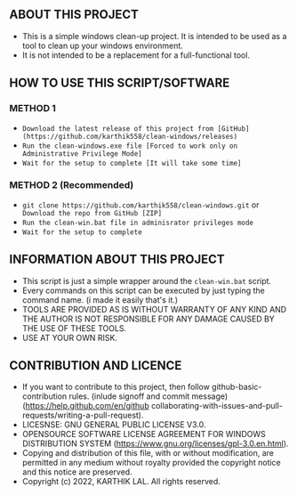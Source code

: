 ## <b> ABOUT THIS PROJECT </b>

* This is a simple windows clean-up project. It is intended to be used as a tool to clean up your windows environment.
* It is not intended to be a replacement for a full-functional tool.

## <b> HOW TO USE THIS SCRIPT/SOFTWARE </b>

### <b> METHOD 1 </b>

* ` Download the latest release of this project from [GitHub](https://github.com/karthik558/clean-windows/releases) `
* ` Run the clean-windows.exe file [Forced to work only on Administrative Privilege Mode] `
* ` Wait for the setup to complete [It will take some time] `

### <b> METHOD 2 (Recommended) </b>

* ` git clone https://github.com/karthik558/clean-windows.git ` or ` Download the repo from GitHub [ZIP]`
* ` Run the clean-win.bat file in adminisrator privileges mode `
* ` Wait for the setup to complete `

## <b> INFORMATION ABOUT THIS PROJECT </b>

* This script is just a simple wrapper around the `clean-win.bat` script.
* Every commands on this script can be executed by just typing the command name. (i made it easily that's it.)
* TOOLS ARE PROVIDED AS IS WITHOUT WARRANTY OF ANY KIND AND THE AUTHOR IS NOT RESPONSIBLE FOR ANY DAMAGE CAUSED BY THE USE OF THESE TOOLS.
* USE AT YOUR OWN RISK.

## <b> CONTRIBUTION AND LICENCE </b>

* If you want to contribute to this project, then follow github-basic-contribution rules. (inlude signoff and commit message) (https://help.github.com/en/github collaborating-with-issues-and-pull-requests/writing-a-pull-request).
* LICESNSE: GNU GENERAL PUBLIC LICENSE V3.0.
* OPENSOURCE SOFTWARE LICENSE AGREEMENT FOR WINDOWS DISTRIBUTION SYSTEM (https://www.gnu.org/licenses/gpl-3.0.en.html).
* Copying and distribution of this file, with or without modification, are permitted in any medium without royalty provided the copyright notice and this notice are preserved.
* Copyright (c) 2022, KARTHIK LAL. All rights reserved.